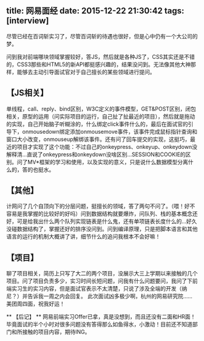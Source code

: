 title: 网易面经
date: 2015-12-22 21:30:42
tags: [interview]
---
尽管已经在百词斩实习了，尽管百词斩的待遇也很好，但是心中仍有一个大公司的梦。
<!-- more -->
问到我对前端哪块领域掌握较好，答JS，然后就是各种JS了，CSS其实还是不错的，CSS3那些和HTML5的新API都挺感兴趣的，结果没问到。无法像其他大神那样，能够去主动引导面试官对于自己擅长的某些领域进行提问。
## 【JS相关】
单线程，call、reply、bind区别，W3C定义的事件模型，GET&POST区别，闭包相关，原型的运用（问实际项目的运行，自己扯了扯最近的项目），然后就是拖动的实现，自己开始脑子听糊涂的，什么绑定click事件什么的，最后在面试官的引导下，onmousedown绑定添加onmousemove事件，该事件完成鼠标指针查询和窗口大小改变，onmouseup解绑该事件。还有问了回车提交的实现，这挺巧，最近的项目才实现了这个功能：不过自己的onkeypress、onkeyup、onkeydown没解释清…直说了onkeypress和onkeydown没啥区别…SESSION和COOKIE的区别。问了MV*框架的学习和使用，以及实现的意义，只是说什么数据模型分离什么的，答的也挺水。
## 【其他】
计网问了几个自顶向下的分层问题，挺擅长的领域，答了两句不问了。（喂！好不容易是我掌握的比较好的好吗）问到数据结构就要爆炸，问队列、栈的基本概念还好，可是给我出什么两个队列实现链表是什么鬼，还有单项链表长度什么的…好久没碰数据结构了，掌握还好的排序没问到。问到编译原理，只是把脚本语言和其他语言的运行的机制大概讲了讲，细节什么的追问我根本不会好嘛！
## 【项目】
聊了项目相关，简历上只写了大二的两个项目，没展示大三上学期以来接触的几个项目。问了项目负责多少，实习时间长短问题，问我有什么问题要问，我问了下前端实习生的实习内容，但是面试官表示不太清楚，只说了涉及全端的开发（纳尼？）并告诉我一周之内会回复。
此次面试凶多极少啊，杭州的网易研究院……
美团周四面，祝我好运！

** 【后记】 **
网易前端实习Offer已拿，真是没想到，而且还没有二面和HR面！毕竟面试的半个小时对很多问题没有答得那么如鱼得水，小激动！目前还不知道部门和所接触的项目内容，期待ING。